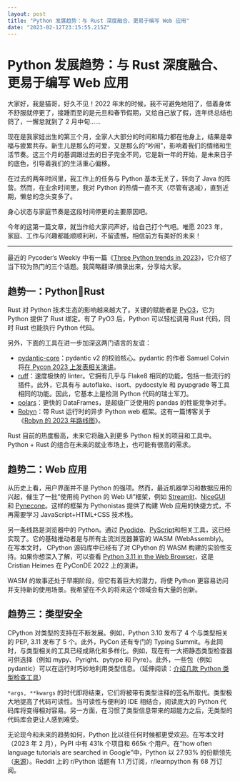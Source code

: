 ```yaml
---
layout: post
title: "Python 发展趋势：与 Rust 深度融合、更易于编写 Web 应用"
date: "2023-02-12T23:15:55.215Z"
---
```

Python 发展趋势：与 Rust 深度融合、更易于编写 Web 应用
====================================

大家好，我是猫哥，好久不见！2022 年末的时候，我不可避免地阳了，借着身体不舒服就停更了，接踵而至的是元旦和春节假期，又给自己放了假，连年终总结也鸽了，一懈怠就到了 2 月中旬……

现在是我家娃出生的第三个月，全家人大部分的时间和精力都在他身上，结果是幸福与疲累共存。新生儿是那么的可爱，又是那么的“吵闹”，影响着我们的情绪和生活节奏。这三个月的基调跟过去的日子完全不同，它是新一年的开始，是未来日子的底色，引导着我们的生活重心偏移。

在过去的两年时间里，我工作上的任务与 Python 基本无关了，转向了 Java 的阵营。然而，在业余时间里，我对 Python 的热情一直不灭（尽管有退减），直到近期，懒怠的念头变多了。

身心状态与家庭节奏是这段时间停更的主要原因吧。

今年的这第一篇文章，就当作给大家问声好，给自己打个气吧。唯愿 2023 年，家庭、工作与兴趣都能顺顺利利，不留遗憾，相信前方有美好的未来！

* * *

最近的 Pycoder‘s Weekly 中有一篇《[Three Python trends in 2023](https://blog.jerrycodes.com/python-trends-in-2023/)》，它介绍了当下较为热门的三个话题。我简略翻译/摘录出来，分享给大家。

趋势一：Python🤝Rust
----------------

Rust 对 Python 技术生态的影响越来越大了。关键的赋能者是 [PyO3](https://github.com/PyO3/pyo3)，它为 Python 提供了 Rust 绑定。有了 PyO3 后，Python 可以轻松调用 Rust 代码，同时 Rust 也能执行 Python 代码。

另外，下面的工具在进一步加深这两门语言的友谊：

*   [pydantic-core](https://github.com/pydantic/pydantic-core)：pydantic v2 的校验核心。pydantic 的作者 Samuel Colvin 将[在 Pycon 2023 上发表相关演讲](https://twitter.com/samuel_colvin/status/1615044553425424384)。
*   [ruff](https://github.com/charliermarsh/ruff)：速度极快的 linter。它拥有几乎与 Flake8 相同的功能，包括一些流行的插件。此外，它具有与 autoflake、isort、pydocstyle 和 pyupgrade 等工具相同的功能。因此，它基本上是检测 Python 代码的瑞士军刀。
*   [polars](https://github.com/pola-rs/polars)：更快的 DataFrames，是超级广泛使用的 pandas 的性能竞争对手。
*   [Robyn](https://github.com/sansyrox/robyn)：带 Rust 运行时的异步 Python web 框架。这有一篇博客关于《[Robyn 的 2023 年路线图](https://sansyrox.medium.com/robyns-plans-for-2023-7eda52011563)》。

Rust 目前的热度极高，未来它将融入到更多 Python 相关的项目和工具中。Python + Rust 的组合在未来的就业市场上，也可能有很高的需求。

趋势二：Web 应用
----------

从历史上看，用户界面并不是 Python 的强项。然而，最近机器学习和数据应用的兴起，催生了一批”使用纯 Python 的 Web UI”框架，例如 [Streamlit](https://github.com/streamlit/streamlit)、[NiceGUI](https://github.com/zauberzeug/nicegui) 和 [Pynecone](https://github.com/pynecone-io/pynecone)。这样的框架为 Pythonistas 提供了构建 Web 应用的快捷方式，不再需要学习 JavaScript+HTML+CSS 技术栈。

另一条线路是浏览器中的 Python。通过 [Pyodide](https://pyodide.org/en/stable/)、[PyScript](https://pyscript.net/)和相关工具，这已经实现了。它的基础推动者是与所有主流浏览器兼容的 WASM (WebAssembly)。在写本文时， CPython 源码库中已经有了对 CPython 的 WASM 构建的实验性支持。如果你想深入了解，可以查看 [Python 3.11 in the Web Browser](https://youtu.be/oa2LllRZUlU)，这是 Cristian Heimes 在 PyConDE 2022 上的演讲。

WASM 的故事还处于早期阶段，但它有着巨大的潜力，将使 Python 更容易访问并支持新的使用场景。我希望在不久的将来这个领域会有大量的创新。

趋势三：类型安全
--------

CPython 对类型的支持在不断发展。例如，Python 3.10 发布了 4 个与类型相关的 PEP, 3.11 发布了 5 个。此外，PyCon 还有专门的 Typing Summit。与此同时，与类型相关的工具已经成熟化和多样化。例如，现在有一大把静态类型检查器可供选择（例如 mypy、Pyright、pytype 和 Pyre）。此外，一些包（例如 pydantic）可以在运行时巧妙地利用类型信息。（延伸阅读：[介绍几款 Python 类型检查工具](https://mp.weixin.qq.com/s/l8FyTp_oxdBEcg95fgWrDA)）

`*args, **kwargs` 的时代即将结束，它们将被带有类型注释的签名所取代。类型极大地提高了代码可读性。当可读性与便利的 IDE 相结合，阅读庞大的 Python 代码库将变得相对容易。另一方面，在习惯了类型信息带来的超能力之后，无类型的代码库会更让人感到难受。

无论现今和未来的趋势如何，Python 比以往任何时候都更受欢迎。在写本文时（2023 年 2 月），PyPI 中有 431k 个项目和 665k 个用户。在“how often language tutorials are searched in Google”中，Python 以 27.93% 的份额领先（[来源](https://pypl.github.io/PYPL.html)）。Reddit 上的 r/Python 话题有 1.1 万订阅，r/learnpython 有 68 万订阅。